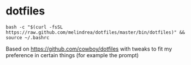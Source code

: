 dotfiles
========

`bash -c "$(curl -fsSL https://raw.github.com/melindrea/dotfiles/master/bin/dotfiles)" && source ~/.bashrc`

Based on https://github.com/cowboy/dotfiles with tweaks to fit my preference in certain things (for example the prompt)
